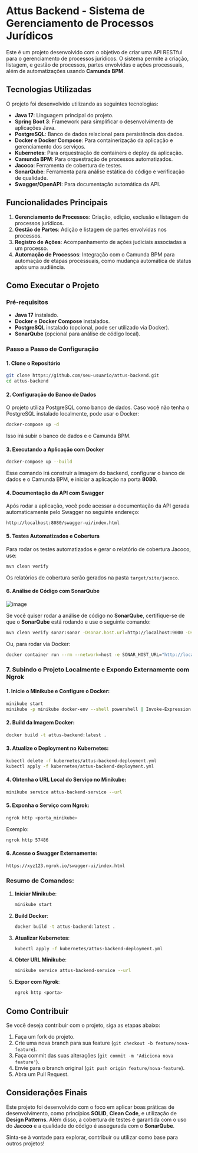 # Attus Backend - Sistema de Gerenciamento de Processos Jurídicos

Este é um projeto desenvolvido com o objetivo de criar uma API RESTful para o gerenciamento de processos jurídicos. O sistema permite a criação, listagem, e gestão de processos, partes envolvidas e ações processuais, além de automatizações usando **Camunda BPM**.

## Tecnologias Utilizadas

O projeto foi desenvolvido utilizando as seguintes tecnologias:

- **Java 17**: Linguagem principal do projeto.
- **Spring Boot 3**: Framework para simplificar o desenvolvimento de aplicações Java.
- **PostgreSQL**: Banco de dados relacional para persistência dos dados.
- **Docker e Docker Compose**: Para containerização da aplicação e gerenciamento dos serviços.
- **Kubernetes**: Para orquestração de containers e deploy da aplicação.
- **Camunda BPM**: Para orquestração de processos automatizados.
- **Jacoco**: Ferramenta de cobertura de testes.
- **SonarQube**: Ferramenta para análise estática do código e verificação de qualidade.
- **Swagger/OpenAPI**: Para documentação automática da API.
  
## Funcionalidades Principais

1. **Gerenciamento de Processos**: Criação, edição, exclusão e listagem de processos jurídicos.
2. **Gestão de Partes**: Adição e listagem de partes envolvidas nos processos.
3. **Registro de Ações**: Acompanhamento de ações judiciais associadas a um processo.
4. **Automação de Processos**: Integração com o Camunda BPM para automação de etapas processuais, como mudança automática de status após uma audiência.

## Como Executar o Projeto

### Pré-requisitos

- **Java 17** instalado.
- **Docker** e **Docker Compose** instalados.
- **PostgreSQL** instalado (opcional, pode ser utilizado via Docker).
- **SonarQube** (opcional para análise de código local).
  
### Passo a Passo de Configuração

#### 1. Clone o Repositório

```bash
git clone https://github.com/seu-usuario/attus-backend.git
cd attus-backend
```

#### 2. Configuração do Banco de Dados

O projeto utiliza PostgreSQL como banco de dados. Caso você não tenha o PostgreSQL instalado localmente, pode usar o Docker:

```bash
docker-compose up -d
```

Isso irá subir o banco de dados e o Camunda BPM.

#### 3. Executando a Aplicação com Docker

```bash
docker-compose up --build
```

Esse comando irá construir a imagem do backend, configurar o banco de dados e o Camunda BPM, e iniciar a aplicação na porta **8080**.

#### 4. Documentação da API com Swagger

Após rodar a aplicação, você pode acessar a documentação da API gerada automaticamente pelo Swagger no seguinte endereço:

```plaintext
http://localhost:8080/swagger-ui/index.html
```

#### 5. Testes Automatizados e Cobertura

Para rodar os testes automatizados e gerar o relatório de cobertura Jacoco, use:

```bash
mvn clean verify
```

Os relatórios de cobertura serão gerados na pasta `target/site/jacoco`.

#### 6. Análise de Código com SonarQube

![image](https://github.com/user-attachments/assets/5ae181b0-ef65-4a6a-a572-ce18bc5a803e)

Se você quiser rodar a análise de código no **SonarQube**, certifique-se de que o **SonarQube** está rodando e use o seguinte comando:

```bash
mvn clean verify sonar:sonar -Dsonar.host.url=http://localhost:9000 -Dsonar.login=seu-token-sonar
```

Ou, para rodar via Docker:

```bash
docker container run --rm --network=host -e SONAR_HOST_URL="http://localhost:9000" -v "$(pwd):/usr/src" sonarsource/sonar-scanner-cli -D"sonar.projectKey=attus" -D"sonar.sources=/usr/src/src" -D"sonar.java.binaries=/usr/src/target/classes" -D"sonar.host.url=http://localhost:9000" -D"sonar.login=seu-token-sonar"
```

### 7. Subindo o Projeto Localmente e Expondo Externamente com Ngrok

#### 1. Inicie o Minikube e Configure o Docker:
```bash
minikube start
minikube -p minikube docker-env --shell powershell | Invoke-Expression
```

#### 2. Build da Imagem Docker:
```bash
docker build -t attus-backend:latest .
```

#### 3. Atualize o Deployment no Kubernetes:
```bash
kubectl delete -f kubernetes/attus-backend-deployment.yml
kubectl apply -f kubernetes/attus-backend-deployment.yml
```

#### 4. Obtenha o URL Local do Serviço no Minikube:
```bash
minikube service attus-backend-service --url
```

#### 5. Exponha o Serviço com Ngrok:
```bash
ngrok http <porta_minikube>
```
Exemplo:
```bash
ngrok http 57486
```

#### 6. Acesse o Swagger Externamente:
```bash
https://xyz123.ngrok.io/swagger-ui/index.html
```

### Resumo de Comandos:
1. **Iniciar Minikube**:  
   ```bash
   minikube start
   ```
2. **Build Docker**:  
   ```bash
   docker build -t attus-backend:latest .
   ```
3. **Atualizar Kubernetes**:  
   ```bash
   kubectl apply -f kubernetes/attus-backend-deployment.yml
   ```
4. **Obter URL Minikube**:  
   ```bash
   minikube service attus-backend-service --url
   ```
5. **Expor com Ngrok**:  
   ```bash
   ngrok http <porta>
   ```

## Como Contribuir

Se você deseja contribuir com o projeto, siga as etapas abaixo:

1. Faça um fork do projeto.
2. Crie uma nova branch para sua feature (`git checkout -b feature/nova-feature`).
3. Faça commit das suas alterações (`git commit -m 'Adiciona nova feature'`).
4. Envie para o branch original (`git push origin feature/nova-feature`).
5. Abra um Pull Request.

## Considerações Finais

Este projeto foi desenvolvido com o foco em aplicar boas práticas de desenvolvimento, como princípios **SOLID**, **Clean Code**, e utilização de **Design Patterns**. Além disso, a cobertura de testes é garantida com o uso do **Jacoco** e a qualidade do código é assegurada com o **SonarQube**.

Sinta-se à vontade para explorar, contribuir ou utilizar como base para outros projetos!
 
